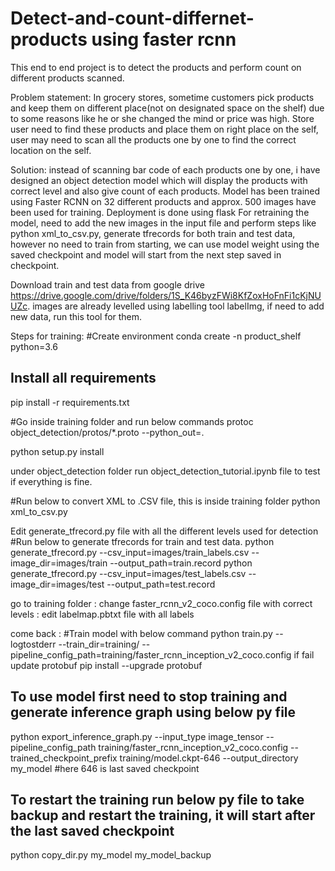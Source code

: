 # Detect-and-count-differnet-products using faster rcnn

This end to end project is to detect the products and perform count on different products scanned.

Problem statement: In grocery stores, sometime customers pick products and keep them on different place(not on designated space on the shelf) due to some reasons like he or she changed the mind or price was high. Store user need to find these products and place them on right place on the self, user may need to scan all the products one by one to find the correct location on the self.

Solution: instead of scanning bar code of each products one by one, i have designed an object detection model which will display the products with correct level and also give count of each products.
Model has been trained using Faster RCNN on 32 different products and approx. 500 images have been used for training.
Deployment is done using flask
For retraining the model, need to add the new images in the input file and perform steps like python xml_to_csv.py, generate tfrecords for both train and test data, however no need to train from starting, we can use model weight using the saved checkpoint and model will start from the next step saved in checkpoint.

Download train and test data from google drive https://drive.google.com/drive/folders/1S_K46byzFWi8KfZoxHoFnFi1cKjNUUZc. images are already levelled using labelling tool labelImg, if need to add new data, run this tool for them.

Steps for training:
#Create environment 
conda create -n product_shelf python=3.6   
## Install all requirements 
pip install -r requirements.txt 

#Go inside training folder and run below commands
protoc object_detection/protos/*.proto --python_out=.

python setup.py install

under object_detection folder run object_detection_tutorial.ipynb file to test if everything is fine.

#Run below to convert XML to .CSV file, this is inside training folder
python xml_to_csv.py

Edit generate_tfrecord.py file with all the different levels used for detection
#Run below to generate tfrecords for train and test data.
python generate_tfrecord.py --csv_input=images/train_labels.csv --image_dir=images/train --output_path=train.record
python generate_tfrecord.py --csv_input=images/test_labels.csv --image_dir=images/test --output_path=test.record

go to training folder
 : change faster_rcnn_v2_coco.config file with correct levels
 : edit labelmap.pbtxt file with all labels

come back :
#Train model with below command
python train.py --logtostderr --train_dir=training/ --pipeline_config_path=training/faster_rcnn_inception_v2_coco.config
 if fail update protobuf  pip install --upgrade protobuf
## To use model first need to stop training and generate inference graph using below py file
python export_inference_graph.py --input_type image_tensor --pipeline_config_path training/faster_rcnn_inception_v2_coco.config --trained_checkpoint_prefix training/model.ckpt-646 --output_directory my_model
#here 646 is last saved checkpoint
## To restart the training run below py file to take backup and restart the training, it will start after the last saved checkpoint 
python copy_dir.py my_model my_model_backup



